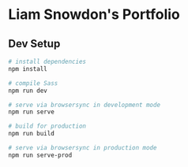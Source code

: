 # Liam Snowdon's Portfolio

## Dev Setup

```bash
# install dependencies
npm install

# compile Sass
npm run dev

# serve via browsersync in development mode
npm run serve

# build for production
npm run build

# serve via browsersync in production mode
npm run serve-prod
```

